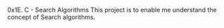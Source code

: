  0x1E. C - Search Algorithms
This project is to enable me understand the concept of Search algorithms. 
